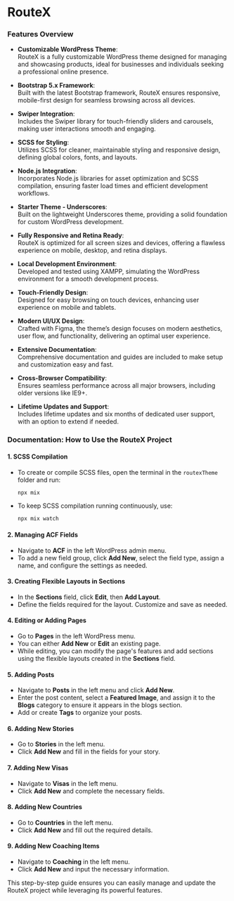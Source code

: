 # RouteX
### Features Overview

- **Customizable WordPress Theme**:  
  RouteX is a fully customizable WordPress theme designed for managing and showcasing products, ideal for businesses and individuals seeking a professional online presence.

- **Bootstrap 5.x Framework**:  
  Built with the latest Bootstrap framework, RouteX ensures responsive, mobile-first design for seamless browsing across all devices.

- **Swiper Integration**:  
  Includes the Swiper library for touch-friendly sliders and carousels, making user interactions smooth and engaging.

- **SCSS for Styling**:  
  Utilizes SCSS for cleaner, maintainable styling and responsive design, defining global colors, fonts, and layouts.

- **Node.js Integration**:  
  Incorporates Node.js libraries for asset optimization and SCSS compilation, ensuring faster load times and efficient development workflows.

- **Starter Theme - Underscores**:  
  Built on the lightweight Underscores theme, providing a solid foundation for custom WordPress development.

- **Fully Responsive and Retina Ready**:  
  RouteX is optimized for all screen sizes and devices, offering a flawless experience on mobile, desktop, and retina displays.

- **Local Development Environment**:  
  Developed and tested using XAMPP, simulating the WordPress environment for a smooth development process.

- **Touch-Friendly Design**:  
  Designed for easy browsing on touch devices, enhancing user experience on mobile and tablets.

- **Modern UI/UX Design**:  
  Crafted with Figma, the theme’s design focuses on modern aesthetics, user flow, and functionality, delivering an optimal user experience.

- **Extensive Documentation**:  
  Comprehensive documentation and guides are included to make setup and customization easy and fast.

- **Cross-Browser Compatibility**:  
  Ensures seamless performance across all major browsers, including older versions like IE9+.

- **Lifetime Updates and Support**:  
  Includes lifetime updates and six months of dedicated user support, with an option to extend if needed.

### Documentation: How to Use the RouteX Project

#### 1. **SCSS Compilation**  
   - To create or compile SCSS files, open the terminal in the `routexTheme` folder and run:  
     ```bash
     npx mix
     ```  
   - To keep SCSS compilation running continuously, use:  
     ```bash
     npx mix watch
     ```  

#### 2. **Managing ACF Fields**  
   - Navigate to **ACF** in the left WordPress admin menu.  
   - To add a new field group, click **Add New**, select the field type, assign a name, and configure the settings as needed.  

#### 3. **Creating Flexible Layouts in Sections**  
   - In the **Sections** field, click **Edit**, then **Add Layout**.  
   - Define the fields required for the layout. Customize and save as needed.  

#### 4. **Editing or Adding Pages**  
   - Go to **Pages** in the left WordPress menu.  
   - You can either **Add New** or **Edit** an existing page.  
   - While editing, you can modify the page's features and add sections using the flexible layouts created in the **Sections** field.  

#### 5. **Adding Posts**  
   - Navigate to **Posts** in the left menu and click **Add New**.  
   - Enter the post content, select a **Featured Image**, and assign it to the **Blogs** category to ensure it appears in the blogs section.  
   - Add or create **Tags** to organize your posts.  

#### 6. **Adding New Stories**  
   - Go to **Stories** in the left menu.  
   - Click **Add New** and fill in the fields for your story.  

#### 7. **Adding New Visas**  
   - Navigate to **Visas** in the left menu.  
   - Click **Add New** and complete the necessary fields.  

#### 8. **Adding New Countries**  
   - Go to **Countries** in the left menu.  
   - Click **Add New** and fill out the required details.  

#### 9. **Adding New Coaching Items**  
   - Navigate to **Coaching** in the left menu.  
   - Click **Add New** and input the necessary information.  

This step-by-step guide ensures you can easily manage and update the RouteX project while leveraging its powerful features.
